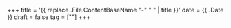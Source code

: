 +++
title = '{{ replace .File.ContentBaseName "-" " " | title }}'
date = {{ .Date }}
draft = false
tag = [""]
+++
